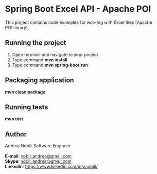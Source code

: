 # Spring Boot Excel API - Apache POI

This project contains code examples for working with Excel files (Apache POI library).


## Running the project

1. Open terminal and navigate to your project
2. Type command **mvn install**
3. Type command **mvn spring-boot:run**

## Packaging application

**mvn clean package**  

## Running tests
**mvn test**


## Author

Andrea Nobili
Software Engineer  
<br>
**E-mail**: nobili.andrea@gmail.com  
**Skype**:  nobili.andrea@gmail.com   
**LinkedIn**: https://www.linkedin.com/in/anobili/

